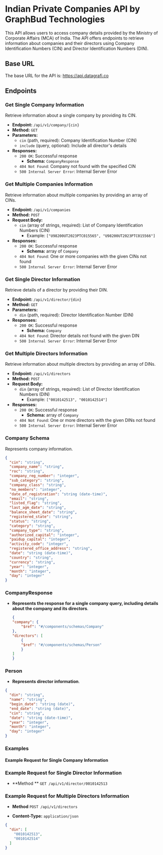 # Indian Private Companies API by GraphBud Technologies

This API allows users to access company details provided by the Ministry of Corporate Affairs (MCA) of India. The API offers endpoints to retrieve information about companies and their directors using Company Identification Numbers (CIN) and Director Identification Numbers (DIN).

## Base URL

The base URL for the API is:
https://api.datagrafi.co


## Endpoints

### Get Single Company Information

Retrieve information about a single company by providing its CIN.

- **Endpoint:** `/api/v1/company/{cin}`
- **Method:** `GET`
- **Parameters:**
  - `cin` (path, required): Company Identification Number (CIN)
  - `include` (query, optional): Include all director's details
- **Responses:**
  - `200 OK`: Successful response
    - **Schema:** `CompanyResponse`
  - `404 Not Found`: Company not found with the specified CIN
  - `500 Internal Server Error`: Internal Server Error

### Get Multiple Companies Information

Retrieve information about multiple companies by providing an array of CINs.

- **Endpoint:** `/api/v1/companies`
- **Method:** `POST`
- **Request Body:**
  - `cin` (array of strings, required): List of Company Identification Numbers (CIN)
    - Example: `["U98200UT2023PTC015565", "U98200UT2023PTC015566"]`
- **Responses:**
  - `200 OK`: Successful response
    - **Schema:** array of `Company`
  - `404 Not Found`: One or more companies with the given CINs not found
  - `500 Internal Server Error`: Internal Server Error

### Get Single Director Information

Retrieve details of a director by providing their DIN.

- **Endpoint:** `/api/v1/director/{din}`
- **Method:** `GET`
- **Parameters:**
  - `din` (path, required): Director Identification Number (DIN)
- **Responses:**
  - `200 OK`: Successful response
    - **Schema:** `Company`
  - `404 Not Found`: Director details not found with the given DIN
  - `500 Internal Server Error`: Internal Server Error

### Get Multiple Directors Information

Retrieve information about multiple directors by providing an array of DINs.

- **Endpoint:** `/api/v1/directors`
- **Method:** `POST`
- **Request Body:**
  - `din` (array of strings, required): List of Director Identification Numbers (DIN)
    - Example: `["0010142513", "0010142514"]`
- **Responses:**
  - `200 OK`: Successful response
    - **Schema:** array of `Company`
  - `404 Not Found`: One or more directors with the given DINs not found
  - `500 Internal Server Error`: Internal Server Error

### Company Schema

Represents company information.

```json
{
  "cin": "string",
  "company_name": "string",
  "roc": "string",
  "company_reg_number": "integer",
  "sub_category": "string",
  "company_class": "string",
  "no_members": "integer",
  "date_of_registration": "string (date-time)",
  "email": "string",
  "listed_flag": "string",
  "last_agm_date": "string",
  "balance_sheet_date": "string",
  "registered_state": "string",
  "status": "string",
  "category": "string",
  "company_type": "string",
  "authorized_capital": "integer",
  "paidup_capital": "integer",
  "activity_code": "integer",
  "registered_office_address": "string",
  "date": "string (date-time)",
  "country": "string",
  "currency": "string",
  "year": "integer",
  "month": "integer",
  "day": "integer"
}
```

### CompanyResponse
- **Represents the response for a single company query, including details about the company and its directors**.
    
    ```json
    {
    "company": {
        "$ref": "#/components/schemas/Company"
    },
    "directors": [
        {
        "$ref": "#/components/schemas/Person"
        }
    ]
    }
    ```

### Person
- **Represents director information**.

```json
{
  "din": "string",
  "name": "string",
  "begin_date": "string (date)",
  "end_date": "string (date)",
  "cin": "string",
  "date": "string (date-time)",
  "year": "integer",
  "month": "integer",
  "day": "integer"
}
```

### Examples

#### Example Request for Single Company Information


### Example Request for Single Director Information

- **Method ** `GET /api/v1/director/0010142513`

### Example Request for Multiple Directors Information

- **Method** `POST /api/v1/directors`
* **Content-Type:** `application/json`

```json
{
  "din": [
    "0010142513",
    "0010142514"
  ]
}
```

